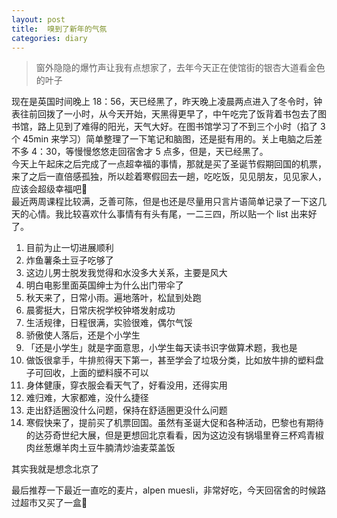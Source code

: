 ```yaml
---
layout: post
title:  嗅到了新年的气氛
categories: diary
---
```


> 窗外隐隐的爆竹声让我有点想家了，去年今天正在使馆街的银杏大道看金色的叶子

现在是英国时间晚上 18：56，天已经黑了，昨天晚上凌晨两点进入了冬令时，钟表往前回拨了一小时，从今天开始，天黑得更早了，中午吃完了饭背着书包去了图书馆，路上见到了难得的阳光，天气大好。在图书馆学习了不到三个小时（掐了 3 个 45min 来学习）简单整理了一下笔记和脑图，还是挺有用的。关上电脑之后差不多 4：30，等慢慢悠悠走回宿舍才 5 点多，但是，天已经黑了。  
今天上午起床之后完成了一点超幸福的事情，那就是买了圣诞节假期回国的机票，来了之后一直倍感孤独，所以趁着寒假回去一趟，吃吃饭，见见朋友，见见家人，应该会超级幸福吧🥰  
最近两周课程比较满，乏善可陈，但是也还是尽量用只言片语简单记录了一下这几天的心情。我比较喜欢什么事情有有头有尾，一二三四，所以贴一个 list 出来好了。  


1. 目前为止一切进展顺利  
2. 炸鱼薯条土豆子吃够了  
3. 这边儿男士脱发我觉得和水没多大关系，主要是风大  
4. 明白电影里面英国绅士为什么出门带伞了  
5. 秋天来了，日常小雨。遍地落叶，松鼠到处跑
6. 晨雾挺大，日常庆祝学校钟塔发射成功
7. 生活规律，日程很满，实验很难，偶尔气馁
8. 骄傲使人落后，还是个小学生
9. 「还是小学生」就是字面意思，小学生每天读书识字做算术题，我也是
10. 做饭很拿手，牛排煎得天下第一，甚至学会了垃圾分类，比如放牛排的塑料盘子可回收，上面的塑料膜不可以
11. 身体健康，穿衣服会看天气了，好看没用，还得实用
12. 难归难，大家都难，没什么捷径
13. 走出舒适圈没什么问题，保持在舒适圈更没什么问题
14. 寒假快来了，提前买了机票回国。虽然有圣诞大促和各种活动，巴黎也有期待的达芬奇世纪大展，但是更想回北京看看，因为这边没有锅塌里脊三杯鸡青椒肉丝葱爆羊肉土豆牛腩清炒油麦菜盖饭

其实我就是想念北京了

最后推荐一下最近一直吃的麦片，alpen muesli，非常好吃，今天回宿舍的时候路过超市又买了一盒🥰